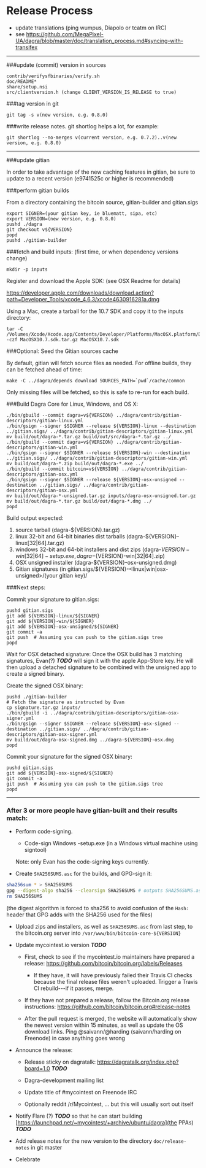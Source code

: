 Release Process
====================

* update translations (ping wumpus, Diapolo or tcatm on IRC)
* see https://github.com/MegaPixel-UA/dagra/blob/master/doc/translation_process.md#syncing-with-transifex

* * *

###update (commit) version in sources

	contrib/verifysfbinaries/verify.sh
	doc/README*
	share/setup.nsi
	src/clientversion.h (change CLIENT_VERSION_IS_RELEASE to true)

###tag version in git

	git tag -s v(new version, e.g. 0.8.0)

###write release notes. git shortlog helps a lot, for example:

	git shortlog --no-merges v(current version, e.g. 0.7.2)..v(new version, e.g. 0.8.0)

* * *

###update gitian

 In order to take advantage of the new caching features in gitian, be sure to update to a recent version (e9741525c or higher is recommended)

###perform gitian builds

 From a directory containing the bitcoin source, gitian-builder and gitian.sigs

	export SIGNER=(your gitian key, ie bluematt, sipa, etc)
	export VERSION=(new version, e.g. 0.8.0)
	pushd ./dagra
	git checkout v${VERSION}
	popd
	pushd ./gitian-builder

###fetch and build inputs: (first time, or when dependency versions change)
 
	mkdir -p inputs

 Register and download the Apple SDK: (see OSX Readme for details)
 
 https://developer.apple.com/downloads/download.action?path=Developer_Tools/xcode_4.6.3/xcode4630916281a.dmg
 
 Using a Mac, create a tarball for the 10.7 SDK and copy it to the inputs directory:
 
	tar -C /Volumes/Xcode/Xcode.app/Contents/Developer/Platforms/MacOSX.platform/Developer/SDKs/ -czf MacOSX10.7.sdk.tar.gz MacOSX10.7.sdk

###Optional: Seed the Gitian sources cache

  By default, gitian will fetch source files as needed. For offline builds, they can be fetched ahead of time:

	make -C ../dagra/depends download SOURCES_PATH=`pwd`/cache/common

  Only missing files will be fetched, so this is safe to re-run for each build.

###Build Dagra Core for Linux, Windows, and OS X:

	./bin/gbuild --commit dagra=v${VERSION} ../dagra/contrib/gitian-descriptors/gitian-linux.yml
	./bin/gsign --signer $SIGNER --release ${VERSION}-linux --destination ../gitian.sigs/ ../dagra/contrib/gitian-descriptors/gitian-linux.yml
	mv build/out/dagra-*.tar.gz build/out/src/dagra-*.tar.gz ../
	./bin/gbuild --commit dagra=v${VERSION} ../dagra/contrib/gitian-descriptors/gitian-win.yml
	./bin/gsign --signer $SIGNER --release ${VERSION}-win --destination ../gitian.sigs/ ../dagra/contrib/gitian-descriptors/gitian-win.yml
	mv build/out/dagra-*.zip build/out/dagra-*.exe ../
	./bin/gbuild --commit bitcoin=v${VERSION} ../dagra/contrib/gitian-descriptors/gitian-osx.yml
	./bin/gsign --signer $SIGNER --release ${VERSION}-osx-unsigned --destination ../gitian.sigs/ ../dagra/contrib/gitian-descriptors/gitian-osx.yml
	mv build/out/dagra-*-unsigned.tar.gz inputs/dagra-osx-unsigned.tar.gz
	mv build/out/dagra-*.tar.gz build/out/dagra-*.dmg ../
	popd
  Build output expected:

  1. source tarball (dagra-${VERSION}.tar.gz)
  2. linux 32-bit and 64-bit binaries dist tarballs (dagra-${VERSION}-linux[32|64].tar.gz)
  3. windows 32-bit and 64-bit installers and dist zips (dagra-${VERSION}-win[32|64]-setup.exe, dagra-${VERSION}-win[32|64].zip)
  4. OSX unsigned installer (dagra-${VERSION}-osx-unsigned.dmg)
  5. Gitian signatures (in gitian.sigs/${VERSION}-<linux|win|osx-unsigned>/(your gitian key)/

###Next steps:

Commit your signature to gitian.sigs:

	pushd gitian.sigs
	git add ${VERSION}-linux/${SIGNER}
	git add ${VERSION}-win/${SIGNER}
	git add ${VERSION}-osx-unsigned/${SIGNER}
	git commit -a
	git push  # Assuming you can push to the gitian.sigs tree
	popd

  Wait for OSX detached signature:
	Once the OSX build has 3 matching signatures, Evan(?) ***TODO*** will sign it with the apple App-Store key.
	He will then upload a detached signature to be combined with the unsigned app to create a signed binary.

  Create the signed OSX binary:

	pushd ./gitian-builder
	# Fetch the signature as instructed by Evan
	cp signature.tar.gz inputs/
	./bin/gbuild -i ../dagra/contrib/gitian-descriptors/gitian-osx-signer.yml
	./bin/gsign --signer $SIGNER --release ${VERSION}-osx-signed --destination ../gitian.sigs/ ../dagra/contrib/gitian-descriptors/gitian-osx-signer.yml
	mv build/out/dagra-osx-signed.dmg ../dagra-${VERSION}-osx.dmg
	popd

Commit your signature for the signed OSX binary:

	pushd gitian.sigs
	git add ${VERSION}-osx-signed/${SIGNER}
	git commit -a
	git push  # Assuming you can push to the gitian.sigs tree
	popd

-------------------------------------------------------------------------

### After 3 or more people have gitian-built and their results match:

- Perform code-signing.

    - Code-sign Windows -setup.exe (in a Windows virtual machine using signtool)

  Note: only Evan has the code-signing keys currently.

- Create `SHA256SUMS.asc` for the builds, and GPG-sign it:
```bash
sha256sum * > SHA256SUMS
gpg --digest-algo sha256 --clearsign SHA256SUMS # outputs SHA256SUMS.asc
rm SHA256SUMS
```
(the digest algorithm is forced to sha256 to avoid confusion of the `Hash:` header that GPG adds with the SHA256 used for the files)

- Upload zips and installers, as well as `SHA256SUMS.asc` from last step, to the bitcoin.org server
  into `/var/www/bin/bitcoin-core-${VERSION}`

- Update mycointest.io version ***TODO***

  - First, check to see if the mycointest.io maintainers have prepared a
    release: https://github.com/bitcoin/bitcoin.org/labels/Releases

      - If they have, it will have previously failed their Travis CI
        checks because the final release files weren't uploaded.
        Trigger a Travis CI rebuild---if it passes, merge.

  - If they have not prepared a release, follow the Bitcoin.org release
    instructions: https://github.com/bitcoin/bitcoin.org#release-notes

  - After the pull request is merged, the website will automatically show the newest version within 15 minutes, as well
    as update the OS download links. Ping @saivann/@harding (saivann/harding on Freenode) in case anything goes wrong

- Announce the release:

  - Release sticky on dagratalk: https://dagratalk.org/index.php?board=1.0 ***TODO***

  - Dagra-development mailing list

  - Update title of #mycointest on Freenode IRC

  - Optionally reddit /r/Mycointest, ... but this will usually sort out itself

- Notify Flare (?) ***TODO*** so that he can start building [https://launchpad.net/~mycointest/+archive/ubuntu/dagra](the PPAs) ***TODO***

- Add release notes for the new version to the directory `doc/release-notes` in git master

- Celebrate

